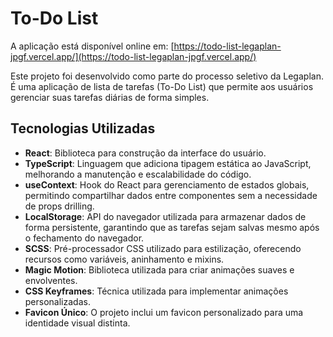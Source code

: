 # To-Do List
A aplicação está disponível online em: [https://todo-list-legaplan-jpgf.vercel.app/](https://todo-list-legaplan-jpgf.vercel.app/)

Este projeto foi desenvolvido como parte do processo seletivo da Legaplan. É uma aplicação de lista de tarefas (To-Do List) que permite aos usuários gerenciar suas tarefas diárias de forma simples.

## Tecnologias Utilizadas

- **React**: Biblioteca para construção da interface do usuário.
- **TypeScript**: Linguagem que adiciona tipagem estática ao JavaScript, melhorando a manutenção e escalabilidade do código.
- **useContext**: Hook do React para gerenciamento de estados globais, permitindo compartilhar dados entre componentes sem a necessidade de props drilling.
- **LocalStorage**: API do navegador utilizada para armazenar dados de forma persistente, garantindo que as tarefas sejam salvas mesmo após o fechamento do navegador.
- **SCSS**: Pré-processador CSS utilizado para estilização, oferecendo recursos como variáveis, aninhamento e mixins.
- **Magic Motion**: Biblioteca utilizada para criar animações suaves e envolventes.
- **CSS Keyframes**: Técnica utilizada para implementar animações personalizadas.
- **Favicon Único**: O projeto inclui um favicon personalizado para uma identidade visual distinta.
